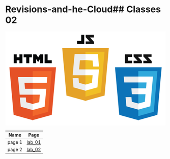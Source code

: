# Revisions-and-he-Cloud## Classes 02

![img](assesst/logo.png)



| Name          |            Page       |
| ------------- | ------------- |
| page 1  | [lab_01](lab_01.md) |
| page 2  | [lab_02](lab_02.md) |

